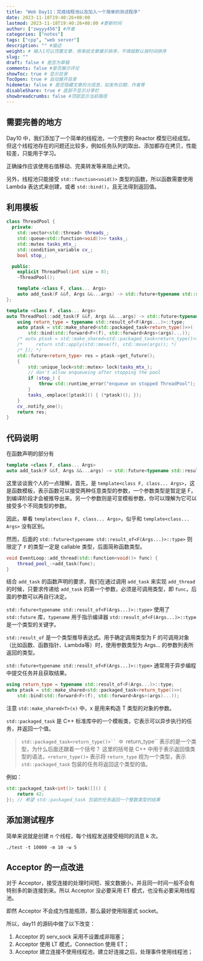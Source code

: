 ```yaml
---
title: "Web Day11：完成线程池以及加入一个简单的测试程序"
date: 2023-11-18T19:40:26+08:00
lastmod: 2023-11-18T19:40:26+08:00 #更新时间
author: ["zwyyy456"] #作者
categories: ["notes"]
tags: ["cpp", "web server"]
description: "" #描述
weight: # 输入1可以顶置文章，用来给文章展示排序，不填就默认按时间排序
slug: ""
draft: false # 是否为草稿
comments: false #是否展示评论
showToc: true # 显示目录
TocOpen: true # 自动展开目录
hidemeta: false # 是否隐藏文章的元信息，如发布日期、作者等
disableShare: true # 底部不显示分享栏
showbreadcrumbs: false #顶部显示当前路径
---
```

## 需要完善的地方

Day10 中，我们添加了一个简单的线程池，一个完整的 Reactor 模型已经成型。但这个线程池存在的问题还比较多，例如任务队列的取出、添加都存在拷贝，性能较差，只能用于学习。

正确操作应该使用右值移动、完美转发等来阻止拷贝。

另外，线程池只能接受 `std::function<void()>` 类型的函数，所以函数需要使用 Lambda 表达式来创建，或者 `std::bind()`，且无法得到返回值。

## 利用模板

```cpp
class ThreadPool {
  private:
    std::vector<std::thread> threads_;
    std::queue<std::function<void()>> tasks_;
    std::mutex tasks_mtx_;
    std::condition_variable cv_;
    bool stop_;

  public:
    explicit ThreadPool(int size = 8);
    ~ThreadPool();

    template <class F, class... Args>
    auto add_task(F &&f, Args &&...args) -> std::future<typename std::result_of<F(Args...)>::type>;
};

template <class F, class... Args>
auto ThreadPool::add_task(F &&f, Args &&...args) -> std::future<typename std::result_of<F(Args...)>::type> {
    using return_type = typename std::result_of<F(Args...)>::type;
    auto ptask = std::make_shared<std::packaged_task<return_type()>>(
        std::bind(std::forward<F>(f), std::forward<Args>(args)...));
    /* auto ptask = std::make_shared<std::packaged_task<return_type()>>([f = std::forward<F>(f), args = std::make_tuple(std::forward<Args>(args)...)]() mutable { */
    /*     return std::apply(std::move(f), std::move(args)); */
    /* }); */
    std::future<return_type> res = ptask->get_future();
    {
        std::unique_lock<std::mutex> lock(tasks_mtx_);
        // don't allow enqueueing after stopping the pool
        if (stop_) {
            throw std::runtime_error("enqueue on stopped ThreadPool");
        }
        tasks_.emplace([ptask]() { (*ptask)(); });
    }
    cv_.notify_one();
    return res;
}
```

## 代码说明

在函数声明的部分有 

```cpp
template <class F, class... Args>
auto add_task(F &&f, Args &&...args) -> std::future<typename std::result_of<F(Args...)>::type>;
```

这里谈谈我个人的一点理解，首先，是 `template<class F, class... Args>`，这是函数模板，表示函数可以接受两种任意类型的参数，一个参数类型是暂定是 F，到编译阶段才会被推导出来。另一个参数则是可变模板参数，你可以理解为它可以接受多个不同类型的参数。

因此，单看 `template<class F, class... Args>`，似乎和 `template<class... Args>` 没有区别。

然而，后面的 `std::future<typename std::result_of<F(Args...)>::type>` 则限定了 `F` 的类型一定是 callable 类型，后面简称函数类型。

```cpp
void EventLoop::add_thread(std::function<void()> func) {
    thread_pool_->add_task(func);
}
```

结合 `add_task` 的函数声明的要求，我们在通过调用 `add_task` 来实现 `add_thread` 的时候，只要求传递给 `add_task` 的第一个参数，必须是可调用类型，即 `func`，后面的参数可以再自行决定。

`std::future<typename std::result_of<F(Args...)>::type>` 使用了 `std::future` 库，`typename` 用于指示编译器 `std::result_of<F(Args...)>::type` 是一个类型的关键字。

`std::result_of` 是一个类型推导表达式。用于确定调用类型为 F 的可调用对象（比如函数、函数指针、Lambda等）时，使用参数类型为 Args... 的参数列表所返回的类型。

`std::future<typename std::result_of<F(Args...)>::type>` 通常用于异步编程中提交任务并且获取结果。

```cpp
using return_type = typename std::result_of<F(Args...)>::type;
auto ptask = std::make_shared<std::packaged_task<return_type()>>(
    std::bind(std::forward<F>(f), std::forward<Args>(args)...));
```

注意 `std::make_shared<T>(x)` 中，x 是用来构造 T 类型的对象的参数。

`std::packaged_task` 是 C++ 标准库中的一个模板类，它表示可以异步执行的任务，并返回一个值。

> `std::packaged_task<return_type()>`` 中 `return_type`` 表示的是一个类型，为什么后面还跟着一个括号？
> 这里的括号是 C++ 中用于表示返回值类型的语法，`<return_type()>` 表示将 `return_type` 视为一个类型，表示 `std::packaged_task` 包装的任务将返回这个类型的值。

例如：

```cpp
std::packaged_task<int()> task([]() {
    return 42;
}); // 希望 std::packaged_task 包装的任务返回一个整数类型的结果
```

## 添加测试程序

简单来说就是创建 n 个线程，每个线程发送接受相同的消息 k 次。

`./test -t 10000 -m 10 -w 5`

## Acceptor 的一点改进

对于 Acceptor，接受连接的处理时间短、报文数据小，并且同一时间一般不会有特别多的新连接到来。所以 Acceptor 没必要采用 ET 模式，也没有必要采用线程池。

即然 Acceptor 不会成为性能瓶颈，那么最好使用阻塞式 socket。

所以，day11 的源码中做了以下改变：

1. Acceptor 的 serv_sock 采用不设置成非阻塞；
2. Acceptor 使用 LT 模式，Connection 使用 ET；
3. Acceptor 建立连接不使用线程池，建立好连接之后，处理事件使用线程池；
